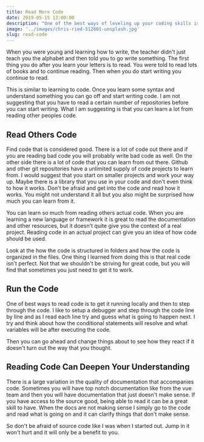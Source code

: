 ```yaml
---
title: Read More Code
date: 2019-05-15 13:00:00
description: "One of the best ways of leveling up your coding skills is to read more code."
image: '../images/chris-ried-512801-unsplash.jpg'
slug: read-code
---
```


When you were young and learning how to write, the teacher didn't just teach you the alphabet and then told you to go write something. The first thing you do after you learn your letters is to read. You were told to read lots of books and to continue reading. Then when you do start writing you continue to read.

This is similar to learning to code. Once you learn some syntax and understand something you can go off and start writing code. I am not suggesting that you have to read a certain number of repositories before you can start writing. What I am suggesting is that you can learn a lot from reading other peoples code.

## Read Others Code

Find code that is considered good. There is a lot of code out there and if you are reading bad code you will probably write bad code as well. On the other side there is a lot of code that you can learn from out there. Github and other git repositories have a unlimited supply of code projects to learn from. I would suggest that you start on smaller projects and work your way up. Maybe there is a library that you use in your code and don't even think to how it works. Don't be afraid and get into the code and read how it works. You might not understand it all but you also might be surprised how much you can learn from it. 

You can learn so much from reading others actual code. When you are learning a new language or framework it is great to read the documentation and other resources, but it doesn't quite give you the context of a real project. Reading code in an actual project can give you an idea of how code should be used. 

Look at the how the code is structured in folders and how the code is organized in the files. One thing I learned from doing this is that real code isn't perfect. Not that we shouldn't be striving for great code, but you will find that sometimes you just need to get it to work. 

## Run the Code

One of best ways to read code is to get it running locally and then to step through the code. I like to setup a debugger and step through the code line by line and as I read each line try and guess what is going to happen next. I try and think about how the conditional statements will resolve and what variables will be after executing the code. 

Then you can go ahead and change things about to see how they react if it doesn't turn out the way that you thought. 

## Reading Code Can Deepen Your Understanding

There is a large variation in the quality of documentation that accompanies code. Sometimes you will have top notch documentation like from the vue team and then you will have documentation that just doesn't make sense. If you have access to the source good, being able to read it can be a great skill to have. When the docs are not making sense I simply go to the code and read what is going on and it can clarify things that don't make sense. 

So don't be afraid of source code like I was when I started out. Jump in it won't hurt and it will only be a benefit to you.
